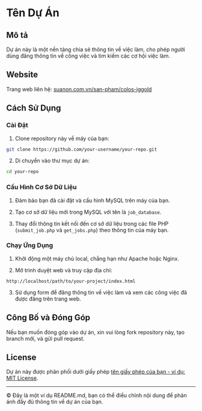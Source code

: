 
# Tên Dự Án

## Mô tả

Dự án này là một nền tảng chia sẻ thông tin về việc làm, cho phép người dùng đăng thông tin về công việc và tìm kiếm các cơ hội việc làm.

## Website

Trang web liên hệ: [suanon.com.vn/san-pham/colos-iggold](https://suanon.com.vn/san-pham/colos-iggold)

## Cách Sử Dụng

### Cài Đặt

1. Clone repository này về máy của bạn:

```bash
git clone https://github.com/your-username/your-repo.git
```

2. Di chuyển vào thư mục dự án:

```bash
cd your-repo
```

### Cấu Hình Cơ Sở Dữ Liệu

1. Đảm bảo bạn đã cài đặt và cấu hình MySQL trên máy của bạn.

2. Tạo cơ sở dữ liệu mới trong MySQL với tên là `job_database`.

3. Thay đổi thông tin kết nối đến cơ sở dữ liệu trong các file PHP (`submit_job.php` và `get_jobs.php`) theo thông tin của máy bạn.

### Chạy Ứng Dụng

1. Khởi động một máy chủ local, chẳng hạn như Apache hoặc Nginx.

2. Mở trình duyệt web và truy cập địa chỉ:

```text
http://localhost/path/to/your-project/index.html
```

3. Sử dụng form để đăng thông tin về việc làm và xem các công việc đã được đăng trên trang web.

## Công Bố và Đóng Góp

Nếu bạn muốn đóng góp vào dự án, xin vui lòng fork repository này, tạo branch mới, và gửi pull request.

## License

Dự án này được phân phối dưới giấy phép [tên giấy phép của bạn - ví dụ: MIT License](LICENSE).

---
© Đây là một ví dụ README.md, bạn có thể điều chỉnh nội dung để phản ánh đầy đủ thông tin về dự án của bạn.
```
